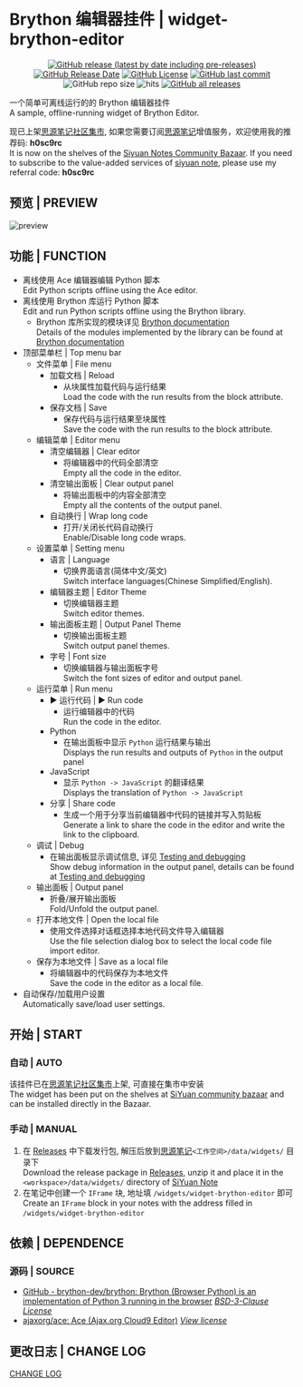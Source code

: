 # Brython 编辑器挂件 | widget-brython-editor

<center>

[![GitHub release (latest by date including pre-releases)](https://img.shields.io/github/v/release/Zuoqiu-Yingyi/widget-brython-editor?include_prereleases&style=flat-square)](https://github.com/Zuoqiu-Yingyi/widget-brython-editor/releases/latest)
[![GitHub Release Date](https://img.shields.io/github/release-date/Zuoqiu-Yingyi/widget-brython-editor?style=flat-square)](https://github.com/Zuoqiu-Yingyi/widget-brython-editor/releases/latest)
[![GitHub License](https://img.shields.io/github/license/Zuoqiu-Yingyi/widget-brython-editor?style=flat-square)](https://github.com/Zuoqiu-Yingyi/widget-brython-editor/blob/main/LICENSE)
[![GitHub last commit](https://img.shields.io/github/last-commit/Zuoqiu-Yingyi/widget-brython-editor?style=flat-square)](https://github.com/Zuoqiu-Yingyi/widget-brython-editor/commits/main)
![GitHub repo size](https://img.shields.io/github/repo-size/Zuoqiu-Yingyi/widget-brython-editor?style=flat-square)
![hits](https://hits.b3log.org/Zuoqiu-Yingyi/widget-brython-editor.svg)
[![GitHub all releases](https://img.shields.io/github/downloads/Zuoqiu-Yingyi/widget-brython-editor/total?style=flat-square)](https://github.com/Zuoqiu-Yingyi/widget-brython-editor/releases)

</center>

一个简单可离线运行的的 Brython 编辑器挂件  
A sample, offline-running widget of Brython Editor.

现已上架[思源笔记社区集市](https://github.com/siyuan-note/bazaar), 如果您需要订阅[思源笔记](https://github.com/siyuan-note/siyuan)增值服务，欢迎使用我的推荐码: **h0sc9rc**  
It is now on the shelves of the [Siyuan Notes Community Bazaar](https://github.com/siyuan-note/bazaar). If you need to subscribe to the value-added services of [siyuan note](https://github.com/siyuan-note/siyuan/blob/master/README_en_US.md), please use my referral code: **h0sc9rc**

## 预览 | PREVIEW

![preview](https://cdn.jsdelivr.net/gh/Zuoqiu-Yingyi/widget-brython-editor/preview.png)

## 功能 | FUNCTION

- 离线使用 Ace 编辑器编辑 Python 脚本  
  Edit Python scripts offline using the Ace editor.
- 离线使用 Brython 库运行 Python 脚本  
  Edit and run Python scripts offline using the Brython library.
  - Brython 库所实现的模块详见 [Brython documentation](https://brython.info/static_doc/en/intro.html)  
    Details of the modules implemented by the library can be found at [Brython documentation](https://brython.info/static_doc/en/intro.html)
- 顶部菜单栏 | Top menu bar
  - 文件菜单 | File menu
    - 加载文档 | Reload
      - 从块属性加载代码与运行结果  
        Load the code with the run results from the block attribute.
    - 保存文档 | Save
      - 保存代码与运行结果至块属性  
        Save the code with the run results to the block attribute.
  - 编辑菜单 | Editor menu
    - 清空编辑器 | Clear editor
      - 将编辑器中的代码全部清空  
        Empty all the code in the editor.
    - 清空输出面板 | Clear output panel
      - 将输出面板中的内容全部清空  
        Empty all the contents of the output panel.
    - 自动换行 | Wrap long code
      - 打开/关闭长代码自动换行  
        Enable/Disable long code wraps.
  - 设置菜单 | Setting menu
    - 语言 | Language
      - 切换界面语言(简体中文/英文)  
        Switch interface languages(Chinese Simplified/English).
    - 编辑器主题 | Editor Theme
      - 切换编辑器主题  
        Switch editor themes.
    - 输出面板主题 | Output Panel Theme
      - 切换输出面板主题  
        Switch output panel themes.
    - 字号 | Font size
      - 切换编辑器与输出面板字号  
        Switch the font sizes of editor and output panel.
  - 运行菜单 | Run menu
    - ▶ 运行代码 | ▶ Run code
      - 运行编辑器中的代码  
        Run the code in the editor.
    - Python
      - 在输出面板中显示 `Python` 运行结果与输出  
        Displays the run results and outputs of `Python` in the output panel
    - JavaScript
      - 显示 `Python -> JavaScript` 的翻译结果  
        Displays the translation of `Python -> JavaScript`
    - 分享 | Share code
      - 生成一个用于分享当前编辑器中代码的链接并写入剪贴板  
        Generate a link to share the code in the editor and write the link to the clipboard.
  - 调试 | Debug
    - 在输出面板显示调试信息, 详见 [Testing and debugging](https://brython.info/static_doc/en/test.html)  
      Show debug information in the output panel, details can be found at [Testing and debugging](https://brython.info/static_doc/en/test.html)
  - 输出面板 | Output panel
    - 折叠/展开输出面板  
      Fold/Unfold the output panel.
  - 打开本地文件 | Open the local file
    - 使用文件选择对话框选择本地代码文件导入编辑器  
      Use the file selection dialog box to select the local code file import editor.
  - 保存为本地文件 | Save as a local file
    - 将编辑器中的代码保存为本地文件  
      Save the code in the editor as a local file.
- 自动保存/加载用户设置  
  Automatically save/load user settings.

## 开始 | START

### 自动 | AUTO

该挂件已在[思源笔记社区集市](https://github.com/siyuan-note/bazaar)上架, 可直接在集市中安装  
The widget has been put on the shelves at [SiYuan community bazaar](https://github.com/siyuan-note/bazaar) and can be installed directly in the Bazaar.

### 手动 | MANUAL

1. 在 [Releases](https://github.com/Zuoqiu-Yingyi/widget-brython-editor/releases) 中下载发行包, 解压后放到[思源笔记](https://github.com/siyuan-note/siyuan)`<工作空间>/data/widgets/` 目录下  
   Download the release package in [Releases](https://github.com/Zuoqiu-Yingyi/widget-brython-editor/releases), unzip it and place it in the `<workspace>/data/widgets/` directory of [SiYuan Note](https://github.com/siyuan-note/siyuan)
2. 在笔记中创建一个 `IFrame` 块, 地址填 `/widgets/widget-brython-editor` 即可  
   Create an `IFrame` block in your notes with the address filled in `/widgets/widget-brython-editor`

## 依赖 | DEPENDENCE

### 源码 | SOURCE

- [GitHub - brython-dev/brython: Brython (Browser Python) is an implementation of Python 3 running in the browser](https://github.com/brython-dev/brython) *[BSD\-3\-Clause License](https://github.com/brython-dev/brython/blob/master/LICENCE.txt)*
- [ajaxorg/ace: Ace (Ajax.org Cloud9 Editor)](https://github.com/ajaxorg/ace) *[View license](https://github.com/ajaxorg/ace/blob/master/LICENSE)*

## 更改日志 | CHANGE LOG

[CHANGE LOG](./CHANGELOG.md)
